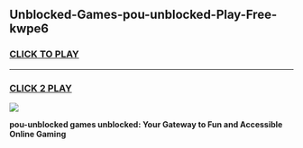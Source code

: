 
## Unblocked-Games-pou-unblocked-Play-Free-kwpe6
<h3>
<a href="https://premium76.site?title=pou-unblocked&ref=10A">CLICK TO PLAY</a></h3>
<hr>

<h3>
<a href="https://premium76.site?title=pou-unblocked&ref=10A">CLICK 2 PLAY</a>
  
</h3>

<a href="https://premium76.site?title=pou-unblocked&ref=10A"><img src="https://clearcache.store/games.png"></a>


**pou-unblocked games unblocked: Your Gateway to Fun and Accessible Online Gaming**
